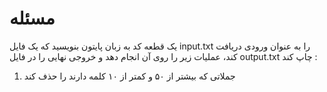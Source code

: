 # مسئله
 یک قطعه کد به زبان پایتون بنویسید که یک فایل input.txt را به عنوان ورودی دریافت کند، عملیات زیر را روی آن انجام دهد و خروجی نهایی را در فایل output.txt 
 چاپ کند : 



 1. جملاتی که بیشتر از ۵۰ و کمتر از ۱۰ کلمه دارند را حذف کند
